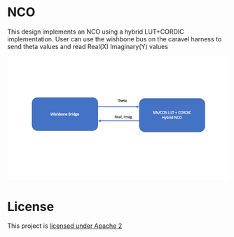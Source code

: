 # NCO

This design implements an NCO using a hybrid LUT+CORDIC implementation. User can use the wishbone bus on the caravel harness to send theta values and read Real(X) Imaginary(Y) values

![Wishbone Accessible NCO](./nco.png)

# License

This project is [licensed under Apache 2](LICENSE)
